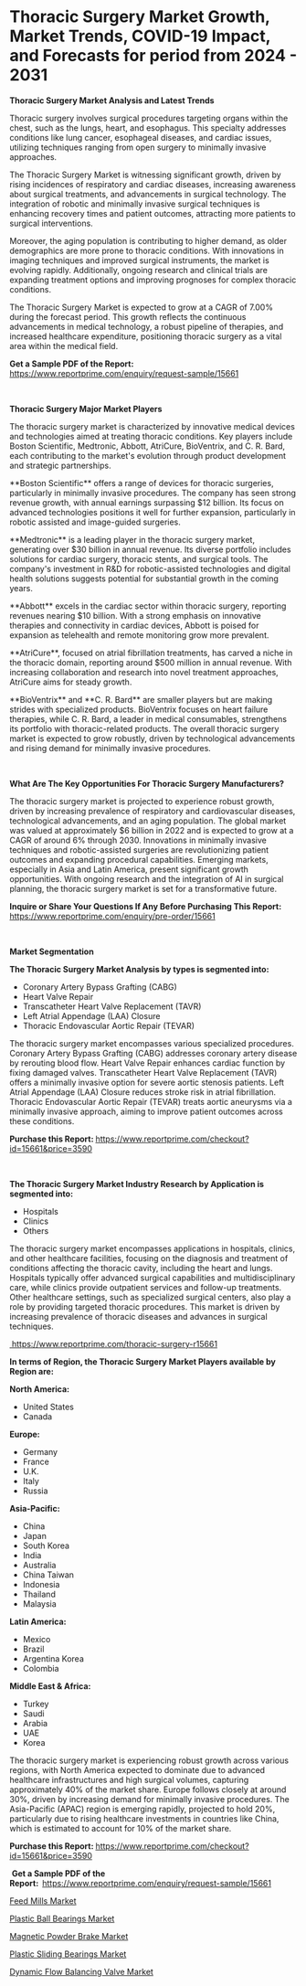 <p><h1>Thoracic Surgery Market Growth, Market Trends, COVID-19 Impact, and Forecasts for period from 2024 - 2031</h1></p><p><strong>Thoracic Surgery Market Analysis and Latest Trends</strong></p>
<p><p>Thoracic surgery involves surgical procedures targeting organs within the chest, such as the lungs, heart, and esophagus. This specialty addresses conditions like lung cancer, esophageal diseases, and cardiac issues, utilizing techniques ranging from open surgery to minimally invasive approaches.</p><p>The Thoracic Surgery Market is witnessing significant growth, driven by rising incidences of respiratory and cardiac diseases, increasing awareness about surgical treatments, and advancements in surgical technology. The integration of robotic and minimally invasive surgical techniques is enhancing recovery times and patient outcomes, attracting more patients to surgical interventions.</p><p>Moreover, the aging population is contributing to higher demand, as older demographics are more prone to thoracic conditions. With innovations in imaging techniques and improved surgical instruments, the market is evolving rapidly. Additionally, ongoing research and clinical trials are expanding treatment options and improving prognoses for complex thoracic conditions.</p><p>The Thoracic Surgery Market is expected to grow at a CAGR of 7.00% during the forecast period. This growth reflects the continuous advancements in medical technology, a robust pipeline of therapies, and increased healthcare expenditure, positioning thoracic surgery as a vital area within the medical field.</p></p>
<p><strong>Get a Sample PDF of the Report:&nbsp;</strong> <a href="https://www.reportprime.com/enquiry/request-sample/15661?utm_campaign=1102&utm_medium=2&utm_source=Github&utm_content=ia&utm_term=30112024&utm_id=thoracic-surgery">https://www.reportprime.com/enquiry/request-sample/15661</a></p>
<p>&nbsp;</p>
<p><strong>Thoracic Surgery Major Market Players</strong></p>
<p><p>The thoracic surgery market is characterized by innovative medical devices and technologies aimed at treating thoracic conditions. Key players include Boston Scientific, Medtronic, Abbott, AtriCure, BioVentrix, and C. R. Bard, each contributing to the market's evolution through product development and strategic partnerships.</p><p>**Boston Scientific** offers a range of devices for thoracic surgeries, particularly in minimally invasive procedures. The company has seen strong revenue growth, with annual earnings surpassing $12 billion. Its focus on advanced technologies positions it well for further expansion, particularly in robotic assisted and image-guided surgeries.</p><p>**Medtronic** is a leading player in the thoracic surgery market, generating over $30 billion in annual revenue. Its diverse portfolio includes solutions for cardiac surgery, thoracic stents, and surgical tools. The company's investment in R&D for robotic-assisted technologies and digital health solutions suggests potential for substantial growth in the coming years.</p><p>**Abbott** excels in the cardiac sector within thoracic surgery, reporting revenues nearing $10 billion. With a strong emphasis on innovative therapies and connectivity in cardiac devices, Abbott is poised for expansion as telehealth and remote monitoring grow more prevalent.</p><p>**AtriCure**, focused on atrial fibrillation treatments, has carved a niche in the thoracic domain, reporting around $500 million in annual revenue. With increasing collaboration and research into novel treatment approaches, AtriCure aims for steady growth.</p><p>**BioVentrix** and **C. R. Bard** are smaller players but are making strides with specialized products. BioVentrix focuses on heart failure therapies, while C. R. Bard, a leader in medical consumables, strengthens its portfolio with thoracic-related products. The overall thoracic surgery market is expected to grow robustly, driven by technological advancements and rising demand for minimally invasive procedures.</p></p>
<p>&nbsp;</p>
<p><strong>What Are The Key Opportunities For Thoracic Surgery Manufacturers?</strong></p>
<p><p>The thoracic surgery market is projected to experience robust growth, driven by increasing prevalence of respiratory and cardiovascular diseases, technological advancements, and an aging population. The global market was valued at approximately $6 billion in 2022 and is expected to grow at a CAGR of around 6% through 2030. Innovations in minimally invasive techniques and robotic-assisted surgeries are revolutionizing patient outcomes and expanding procedural capabilities. Emerging markets, especially in Asia and Latin America, present significant growth opportunities. With ongoing research and the integration of AI in surgical planning, the thoracic surgery market is set for a transformative future.</p></p>
<p><strong>Inquire or Share Your Questions If Any Before Purchasing This Report:</strong> <a href="https://www.reportprime.com/enquiry/pre-order/15661?utm_campaign=1102&utm_medium=2&utm_source=Github&utm_content=ia&utm_term=30112024&utm_id=thoracic-surgery">https://www.reportprime.com/enquiry/pre-order/15661</a></p>
<p>&nbsp;</p>
<p><strong>Market Segmentation</strong></p>
<p><strong>The Thoracic Surgery Market Analysis by types is segmented into:</strong></p>
<p><ul><li>Coronary Artery Bypass Grafting (CABG)</li><li>Heart Valve Repair</li><li>Transcatheter Heart Valve Replacement (TAVR)</li><li>Left Atrial Appendage (LAA) Closure</li><li>Thoracic Endovascular Aortic Repair (TEVAR)</li></ul></p>
<p><p>The thoracic surgery market encompasses various specialized procedures. Coronary Artery Bypass Grafting (CABG) addresses coronary artery disease by rerouting blood flow. Heart Valve Repair enhances cardiac function by fixing damaged valves. Transcatheter Heart Valve Replacement (TAVR) offers a minimally invasive option for severe aortic stenosis patients. Left Atrial Appendage (LAA) Closure reduces stroke risk in atrial fibrillation. Thoracic Endovascular Aortic Repair (TEVAR) treats aortic aneurysms via a minimally invasive approach, aiming to improve patient outcomes across these conditions.</p></p>
<p><strong>Purchase this Report:&nbsp;</strong><a href="https://www.reportprime.com/checkout?id=15661&price=3590&utm_campaign=1102&utm_medium=2&utm_source=Github&utm_content=ia&utm_term=30112024&utm_id=thoracic-surgery">https://www.reportprime.com/checkout?id=15661&price=3590</a></p>
<p>&nbsp;</p>
<p><strong>The Thoracic Surgery Market Industry Research by Application is segmented into:</strong></p>
<p><ul><li>Hospitals</li><li>Clinics</li><li>Others</li></ul></p>
<p><p>The thoracic surgery market encompasses applications in hospitals, clinics, and other healthcare facilities, focusing on the diagnosis and treatment of conditions affecting the thoracic cavity, including the heart and lungs. Hospitals typically offer advanced surgical capabilities and multidisciplinary care, while clinics provide outpatient services and follow-up treatments. Other healthcare settings, such as specialized surgical centers, also play a role by providing targeted thoracic procedures. This market is driven by increasing prevalence of thoracic diseases and advances in surgical techniques.</p></p>
<p><a href="https://www.reportprime.com/thoracic-surgery-r15661?utm_campaign=1102&utm_medium=2&utm_source=Github&utm_content=ia&utm_term=30112024&utm_id=thoracic-surgery">&nbsp;https://www.reportprime.com/thoracic-surgery-r15661</a></p>
<p><strong>In terms of Region, the Thoracic Surgery Market Players available by Region are:</strong></p>
<p>
    <p> <strong> North America: </strong>
        <ul>
            <li>United States</li>
            <li>Canada</li>
        </ul>
        </p> 
    <p> <strong> Europe: </strong>
        <ul>
            <li>Germany</li>
            <li>France</li>
            <li>U.K.</li>
            <li>Italy</li>
            <li>Russia</li>
        </ul>
        </p> 
    <p> <strong> Asia-Pacific: </strong>
        <ul>
            <li>China</li>
            <li>Japan</li>
            <li>South Korea</li>
            <li>India</li>
            <li>Australia</li>
            <li>China Taiwan</li>
            <li>Indonesia</li>
            <li>Thailand</li>
            <li>Malaysia</li>
        </ul>
        </p> 
    <p> <strong> Latin America: </strong>
        <ul>
            <li>Mexico</li>
            <li>Brazil</li>
            <li>Argentina Korea</li>
            <li>Colombia</li>
        </ul>
        </p> 
    <p> <strong> Middle East & Africa: </strong>
        <ul>
            <li>Turkey</li>
            <li>Saudi</li>
            <li>Arabia</li>
            <li>UAE</li>
            <li>Korea</li>
        </ul>
    </p>
    </p>
<p><p>The thoracic surgery market is experiencing robust growth across various regions, with North America expected to dominate due to advanced healthcare infrastructures and high surgical volumes, capturing approximately 40% of the market share. Europe follows closely at around 30%, driven by increasing demand for minimally invasive procedures. The Asia-Pacific (APAC) region is emerging rapidly, projected to hold 20%, particularly due to rising healthcare investments in countries like China, which is estimated to account for 10% of the market share.</p></p>
<p><strong>Purchase this Report: </strong><a href="https://www.reportprime.com/checkout?id=15661&price=3590&utm_campaign=1102&utm_medium=2&utm_source=Github&utm_content=ia&utm_term=30112024&utm_id=thoracic-surgery">https://www.reportprime.com/checkout?id=15661&price=3590</a></p>
<p>&nbsp;<strong>Get a Sample PDF of the Report:&nbsp;&nbsp;</strong><a href="https://www.reportprime.com/enquiry/request-sample/15661?utm_campaign=1102&utm_medium=2&utm_source=Github&utm_content=ia&utm_term=30112024&utm_id=thoracic-surgery">https://www.reportprime.com/enquiry/request-sample/15661</a></p>
<p><strong></strong></p>
<p><p><a href="https://issuu.com/reportprime-2/docs/feed-mills-market-size-2030.pptx?utm_campaign=1102&utm_medium=2&utm_source=Github&utm_content=ia&utm_term=30112024&utm_id=thoracic-surgery">Feed Mills Market</a></p><p><a href="https://www.linkedin.com/pulse/plastic-ball-bearings-market-overview-global-trends-future-dqkfe?utm_campaign=1102&utm_medium=2&utm_source=Github&utm_content=ia&utm_term=30112024&utm_id=thoracic-surgery">Plastic Ball Bearings Market</a></p><p><a href="https://www.linkedin.com/pulse/strategic-forecast-magnetic-powder-brake-market-growth-trends-hv3de?utm_campaign=1102&utm_medium=2&utm_source=Github&utm_content=ia&utm_term=30112024&utm_id=thoracic-surgery">Magnetic Powder Brake Market</a></p><p><a href="https://www.linkedin.com/pulse/plastic-sliding-bearings-market-consolidation-impact-structure-dzyfe?utm_campaign=1102&utm_medium=2&utm_source=Github&utm_content=ia&utm_term=30112024&utm_id=thoracic-surgery">Plastic Sliding Bearings Market</a></p><p><a href="https://issuu.com/reportprime-2/docs/dynamic-flow-balancing-valve-market-size-2030.pptx?utm_campaign=1102&utm_medium=2&utm_source=Github&utm_content=ia&utm_term=30112024&utm_id=thoracic-surgery">Dynamic Flow Balancing Valve Market</a></p></p>